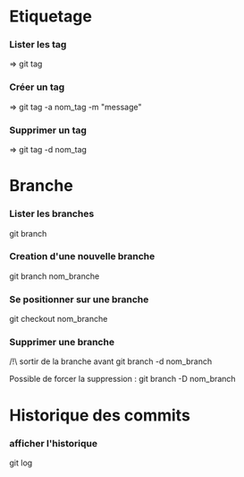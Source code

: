 # Etiquetage

### Lister les tag 
=> git tag

### Créer un tag
=> git tag -a nom_tag -m "message"

### Supprimer un tag
=> git tag -d nom_tag

# Branche

### Lister les branches
git branch

### Creation d'une nouvelle branche
git branch nom_branche

### Se positionner sur une branche
git checkout nom_branche

### Supprimer une branche
/!\ sortir de la branche avant
git branch -d nom_branch

Possible de forcer la suppression :
git branch -D nom_branch

# Historique des commits

### afficher l'historique 
git log